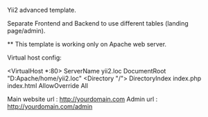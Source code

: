 Yii2 advanced template.

Separate Frontend and Backend to use different tables (landing page/admin).

** This template is working only on Apache web server.

Virtual host config:

<VirtualHost *:80>
    ServerName yii2.loc
    DocumentRoot "D:Apache/home/yii2.loc"
    <Directory "/">
        DirectoryIndex  index.php index.html
        AllowOverride All
    </Directory>
</VirtualHost>

Main website url :  http://yourdomain.com
Admin url        :  http://yourdomain.com/admin

